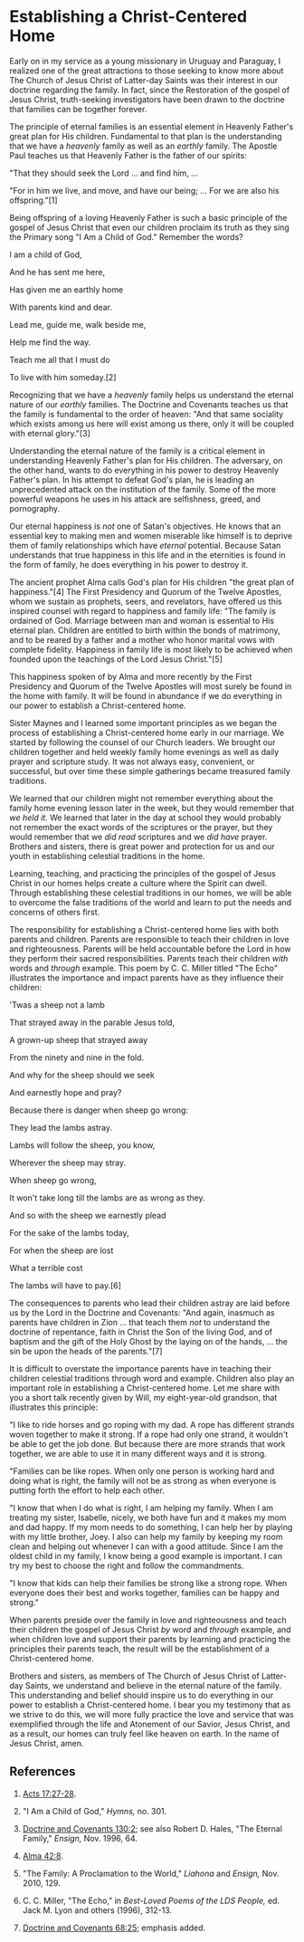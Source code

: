 # Establishing a Christ-Centered Home

Early on in my service as a young missionary in Uruguay and Paraguay, I
realized one of the great attractions to those seeking to know more about The
Church of Jesus Christ of Latter-day Saints was their interest in our doctrine
regarding the family. In fact, since the Restoration of the gospel of Jesus
Christ, truth-seeking investigators have been drawn to the doctrine that
families can be together forever.

The principle of eternal families is an essential element in Heavenly Father's
great plan for His children. Fundamental to that plan is the understanding
that we have a _heavenly_ family as well as an _earthly_ family. The Apostle
Paul teaches us that Heavenly Father is the father of our spirits:

"That they should seek the Lord ... and find him, ...

"For in him we live, and move, and have our being; ... For we are also his
offspring."[1]

Being offspring of a loving Heavenly Father is such a basic principle of the
gospel of Jesus Christ that even our children proclaim its truth as they sing
the Primary song "I Am a Child of God." Remember the words?

I am a child of God,

And he has sent me here,

Has given me an earthly home

With parents kind and dear.

Lead me, guide me, walk beside me,

Help me find the way.

Teach me all that I must do

To live with him someday.[2]

Recognizing that we have a _heavenly_ family helps us understand the eternal
nature of our _earthly_ families. The Doctrine and Covenants teaches us that
the family is fundamental to the order of heaven: "And that same sociality
which exists among us here will exist among us there, only it will be coupled
with eternal glory."[3]

Understanding the eternal nature of the family is a critical element in
understanding Heavenly Father's plan for His children. The adversary, on the
other hand, wants to do everything in his power to destroy Heavenly Father's
plan. In his attempt to defeat God's plan, he is leading an unprecedented
attack on the institution of the family. Some of the more powerful weapons he
uses in his attack are selfishness, greed, and pornography.

Our eternal happiness is _not_ one of Satan's objectives. He knows that an
essential key to making men and women miserable like himself is to deprive
them of family relationships which have _eternal_ potential. Because Satan
understands that true happiness in this life and in the eternities is found in
the form of family, he does everything in his power to destroy it.

The ancient prophet Alma calls God's plan for His children "the great plan of
happiness."[4] The First Presidency and Quorum of the Twelve Apostles, whom we
sustain as prophets, seers, and revelators, have offered us this inspired
counsel with regard to happiness and family life: "The family is ordained of
God. Marriage between man and woman is essential to His eternal plan. Children
are entitled to birth within the bonds of matrimony, and to be reared by a
father and a mother who honor marital vows with complete fidelity. Happiness
in family life is most likely to be achieved when founded upon the teachings
of the Lord Jesus Christ."[5]

This happiness spoken of by Alma and more recently by the First Presidency and
Quorum of the Twelve Apostles will most surely be found in the home with
family. It will be found in abundance if we do everything in our power to
establish a Christ-centered home.

Sister Maynes and I learned some important principles as we began the process
of establishing a Christ-centered home early in our marriage. We started by
following the counsel of our Church leaders. We brought our children together
and held weekly family home evenings as well as daily prayer and scripture
study. It was not always easy, convenient, or successful, but over time these
simple gatherings became treasured family traditions.

We learned that our children might not remember everything about the family
home evening lesson later in the week, but they would remember that _we held
it._ We learned that later in the day at school they would probably not
remember the exact words of the scriptures or the prayer, but they would
remember that we _did read_ scriptures and we _did have_ prayer. Brothers and
sisters, there is great power and protection for us and our youth in
establishing celestial traditions in the home.

Learning, teaching, and practicing the principles of the gospel of Jesus
Christ in our homes helps create a culture where the Spirit can dwell. Through
establishing these celestial traditions in our homes, we will be able to
overcome the false traditions of the world and learn to put the needs and
concerns of others first.

The responsibility for establishing a Christ-centered home lies with both
parents and children. Parents are responsible to teach their children in love
and righteousness. Parents will be held accountable before the Lord in how
they perform their sacred responsibilities. Parents teach their children
_with_ words and _through_ example. This poem by C. C. Miller titled "The
Echo" illustrates the importance and impact parents have as they influence
their children:

'Twas a sheep not a lamb

That strayed away in the parable Jesus told,

A grown-up sheep that strayed away

From the ninety and nine in the fold.

And why for the sheep should we seek

And earnestly hope and pray?

Because there is danger when sheep go wrong:

They lead the lambs astray.

Lambs will follow the sheep, you know,

Wherever the sheep may stray.

When sheep go wrong,

It won't take long till the lambs are as wrong as they.

And so with the sheep we earnestly plead

For the sake of the lambs today,

For when the sheep are lost

What a terrible cost

The lambs will have to pay.[6]

The consequences to parents who lead their children astray are laid before us
by the Lord in the Doctrine and Covenants: "And again, inasmuch as parents
have children in Zion ... that teach them _not_ to understand the doctrine of
repentance, faith in Christ the Son of the living God, and of baptism and the
gift of the Holy Ghost by the laying on of the hands, ... the sin be upon the
heads of the parents."[7]

It is difficult to overstate the importance parents have in teaching their
children celestial traditions through word and example. Children also play an
important role in establishing a Christ-centered home. Let me share with you a
short talk recently given by Will, my eight-year-old grandson, that
illustrates this principle:

"I like to ride horses and go roping with my dad. A rope has different strands
woven together to make it strong. If a rope had only one strand, it wouldn't
be able to get the job done. But because there are more strands that work
together, we are able to use it in many different ways and it is strong.

"Families can be like ropes. When only one person is working hard and doing
what is right, the family will not be as strong as when everyone is putting
forth the effort to help each other.

"I know that when I do what is right, I am helping my family. When I am
treating my sister, Isabelle, nicely, we both have fun and it makes my mom and
dad happy. If my mom needs to do something, I can help her by playing with my
little brother, Joey. I also can help my family by keeping my room clean and
helping out whenever I can with a good attitude. Since I am the oldest child
in my family, I know being a good example is important. I can try my best to
choose the right and follow the commandments.

"I know that kids can help their families be strong like a strong rope. When
everyone does their best and works together, families can be happy and
strong."

When parents preside over the family in love and righteousness and teach their
children the gospel of Jesus Christ _by_ word and _through_ example, and when
children love and support their parents by learning and practicing the
principles their parents teach, the result will be the establishment of a
Christ-centered home.

Brothers and sisters, as members of The Church of Jesus Christ of Latter-day
Saints, we understand and believe in the eternal nature of the family. This
understanding and belief should inspire us to do everything in our power to
establish a Christ-centered home. I bear you my testimony that as we strive to
do this, we will more fully practice the love and service that was exemplified
through the life and Atonement of our Savior, Jesus Christ, and as a result,
our homes can truly feel like heaven on earth. In the name of Jesus Christ,
amen.

## References

  1.   [Acts 17:27-28](https://www.lds.org/scriptures/nt/acts/17.27-28?lang=eng#26).

  2.  "I Am a Child of God," _Hymns,_ no. 301.

  3.   [Doctrine and Covenants 130:2](https://www.lds.org/scriptures/dc-testament/dc/130.2?lang=eng#1); see also Robert D. Hales, "The Eternal Family," _Ensign,_ Nov. 1996, 64.

  4.   [Alma 42:8](https://www.lds.org/scriptures/bofm/alma/42.8?lang=eng#7).

  5.  "The Family: A Proclamation to the World," _Liahona_ and _Ensign,_ Nov. 2010, 129.

  6.  C. C. Miller, "The Echo," in _Best-Loved Poems of the LDS People,_ ed. Jack M. Lyon and others (1996), 312-13.

  7.   [Doctrine and Covenants 68:25](https://www.lds.org/scriptures/dc-testament/dc/68.25?lang=eng#24); emphasis added.

